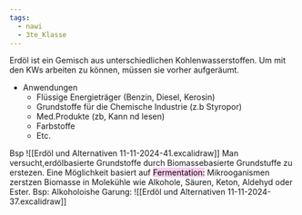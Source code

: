 ```yaml
---
tags:
  - nawi
  - 3te_Klasse
---
```

Erdöl ist ein Gemisch aus unterschiedlichen Kohlenwasserstoffen. Um mit den KWs arbeiten zu können, müssen sie vorher aufgeräumt.
- Anwendungen
	- Flüssige Energieträger (Benzin, Diesel, Kerosin)
	- Grundstoffe für die Chemische Industrie (z.b Styropor)
	- Med.Produkte (zb, Kann nd lesen)
	- Farbstoffe
	- Etc.
	
Bsp
![[Erdöl und Alternativen 11-11-2024-41.excalidraw]]
Man versucht,erdölbasierte Grundstoffe durch Biomassebasierte Grundstuffe zu erstezen. Eine Möglichkeit basiert auf <mark style="background: #FFB8EBA6;">Fermentation:</mark>
Mikrooganismen zerstzen Biomasse in Molekühle wie Alkohole, Säuren, Keton, Aldehyd oder Ester.
Bsp: Alkoholoishe Garung:
![[Erdöl und Alternativen 11-11-2024-37.excalidraw]]
